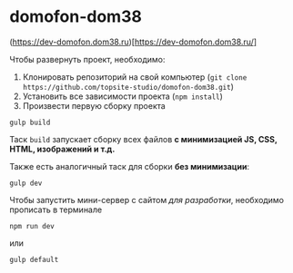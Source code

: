 # domofon-dom38

(https://dev-domofon.dom38.ru)[https://dev-domofon.dom38.ru/]

Чтобы развернуть проект, необходимо:

1. Клонировать репозиторий на свой компьютер (`git clone https://github.com/topsite-studio/domofon-dom38.git`)
2. Установить все зависимости проекта (`npm install`)
3. Произвести первую сборку проекта
```
gulp build
```
Таск `build` запускает сборку всех файлов **с минимизацией JS, CSS, HTML, изображений и т.д.**

Также есть аналогичный таск для сборки **без минимизации**:
```
gulp dev
```

Чтобы запустить мини-сервер с сайтом _для разработки_, необходимо прописать в терминале
```
npm run dev
```
или
```
gulp default
```
